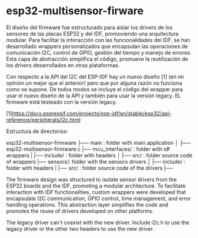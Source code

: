 # esp32-multisensor-firware

El diseño del firmware fue estructurado para aislar los drivers de los sensores de las placas ESP32 y del IDF, promoviendo una arquitectura modular.
Para facilitar la interacción con las funcionalidades del IDF, se han desarrollado wrappers personalizados que encapsulan las operaciones de comunicación I2C, control de GPIO, gestión del tiempo y manejo de errores. Esta capa de abstracción simplifica el código, promueve la reutilización de los drivers desarrollados en otras plataformas.

Con respecto a la API del I2C del ESP-IDF hay un nuevo diseño [1] (en mi opinión un mejor que el anterior) pero que por alguna razón no funciona como se supone. De todos modos se incluye el código del wrapper para usar el nuevo diseño de la API y también para usar la versión legacy. EL firmware está testeado con la versión legacy.  

[1]https://docs.espressif.com/projects/esp-idf/en/stable/esp32/api-reference/peripherals/i2c.html

Estructura de directorios:

esp32-multisensor-firmware
    ├── main : folder with main application
    │   ├── esp32-multisensor-firmware.c
    |── mcu_interfaces/  : folder with idf wrappers
    |   |── include/ : folder with headers 
    │   |── src/     : folder source code of wrappers
    |── sensors/: folder with the sensors drivers
    │    |── include/ : folder with headers 
    |    |── src/     : folder source code of the drivers
    |──      

The firmware design was structured to isolate sensor drivers from the ESP32 boards and the IDF,
promoting a modular architecture.
To facilitate interaction with IDF functionalities, custom wrappers were developed that encapsulate I2C communication, GPIO control, time management, and error handling operations. This abstraction layer simplifies the code and promotes the reuse of drivers developed on other platforms.

The legacy driver can't coexist with the new driver. Include i2c.h to use the legacy driver or the other two headers to use the new driver.